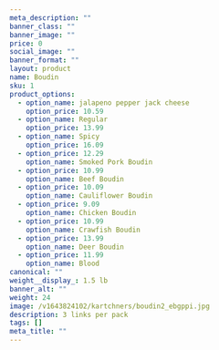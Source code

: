 ```yaml
---
meta_description: ""
banner_class: ""
banner_image: ""
price: 0
social_image: ""
banner_format: ""
layout: product
name: Boudin
sku: 1
product_options:
  - option_name: jalapeno pepper jack cheese
    option_price: 10.59
  - option_name: Regular
    option_price: 13.99
  - option_name: Spicy
    option_price: 16.09
  - option_price: 12.29
    option_name: Smoked Pork Boudin
  - option_price: 10.99
    option_name: Beef Boudin
  - option_price: 10.09
    option_name: Cauliflower Boudin
  - option_price: 9.09
    option_name: Chicken Boudin
  - option_price: 10.99
    option_name: Crawfish Boudin
  - option_price: 13.99
    option_name: Deer Boudin
  - option_price: 11.99
    option_name: Blood
canonical: ""
weight__display_: 1.5 lb
banner_alt: ""
weight: 24
image: /v1643824102/kartchners/boudin2_ebgppi.jpg
description: 3 links per pack
tags: []
meta_title: ""
---
```

